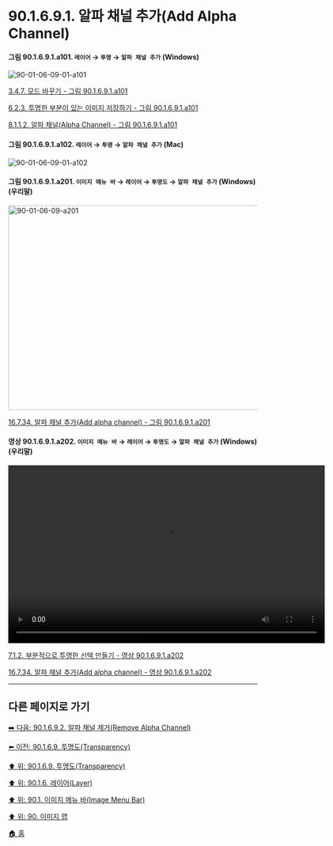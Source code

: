 # 90.1.6.9.1. 알파 채널 추가(Add Alpha Channel)

<a id="90-01-06-09-01-a101"></a>

#### 그림 90.1.6.9.1.a101. `레이어` → `투명` → `알파 채널 추가` (Windows)
![90-01-06-09-01-a101](https://github.com/wonder13662/gimp/assets/15767104/3fb3ad7c-4a41-492e-9797-bed56dc9d936)

[3.4.7. 모드 바꾸기 - 그림 90.1.6.9.1.a101](./03-04-07-change-the-mode.md#90-01-06-09-01-a101)

[6.2.3. 투명한 부분이 있는 이미지 저장하기 - 그림 90.1.6.9.1.a101](./06-02-03-saving-images-with-transparency.md#90-01-06-09-01-a101)

[8.1.1.2. 알파 채널(Alpha Channel) - 그림 90.1.6.9.1.a101](./08-01-01-02-alpha_channel.md#90-01-06-09-01-a101)

<a id="90-01-06-09-01-a102"></a>

#### 그림 90.1.6.9.1.a102. `레이어` → `투명` → `알파 채널 추가` (Mac)
![90-01-06-09-01-a102](https://github.com/wonder13662/gimp/assets/15767104/1152070e-e431-4b9a-9f38-4cf219f66151)

<a id="90-01-06-09-01-a201"></a>

#### 그림 90.1.6.9.1.a201. `이미지 메뉴 바` → `레이어` → `투명도` → `알파 채널 추가` (Windows) (우리말)
<img width="574" height="414" alt="90-01-06-09-a201" src="https://github.com/user-attachments/assets/d0a37cdf-d193-414c-87fc-08181d25ce7c" />

[16.7.34. 알파 채널 추가(Add alpha channel) - 그림 90.1.6.9.1.a201](./16-07-34-add_alpha_channel.md#90-01-06-09-01-a201)

<a id="90-01-06-09-01-a202"></a>

#### 영상 90.1.6.9.1.a202. `이미지 메뉴 바` → `레이어` → `투명도` → `알파 채널 추가` (Windows) (우리말)
<video controls="controls" width="640" height="360" src="https://github.com/wonder13662/gimp/assets/15767104/0769da7a-654a-4185-bf7d-396e69346085"></video>

[7.1.2. 부분적으로 투명한 선택 만들기 - 영상 90.1.6.9.1.a202](./07-01-02-making_a_selection_partially_transparent.md#90-01-06-09-01-a202)

[16.7.34. 알파 채널 추가(Add alpha channel) - 영상 90.1.6.9.1.a202](./16-07-34-add_alpha_channel.md#90-01-06-09-01-a202)

***

## 다른 페이지로 가기

[➡️ 다음: 90.1.6.9.2. 알파 채널 제거(Remove Alpha Channel)](./90-01-06-09-02-remove_alpha_channel.md)

[⬅️ 이전: 90.1.6.9. 투명도(Transparency)](./90-01-06-09-00-transparency.md)

[⬆️ 위: 90.1.6.9. 투명도(Transparency)](./90-01-06-09-00-transparency.md)

[⬆️ 위: 90.1.6. 레이어(Layer)](./90-01-06-00-layer.md)

[⬆️ 위: 90.1. 이미지 메뉴 바(Image Menu Bar)](./90-01-00-image-menu-bar.md)

[⬆️ 위: 90. 이미지 맵](./90-00-image-map.md)

[🏠 홈](./00-home.md)
